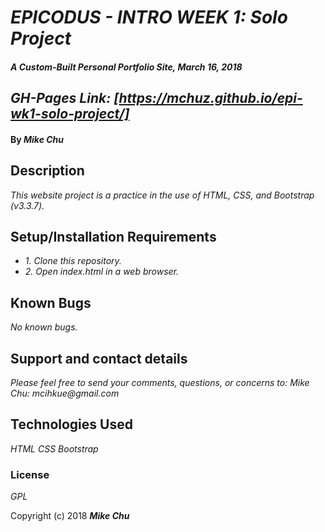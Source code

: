 # _EPICODUS - INTRO WEEK 1: Solo Project_

#### _A Custom-Built Personal Portfolio Site, March 16, 2018_

## _GH-Pages Link: [https://mchuz.github.io/epi-wk1-solo-project/]_

#### By _**Mike Chu**_

## Description

_This website project is a practice in the use of HTML, CSS, and Bootstrap (v3.3.7)._

## Setup/Installation Requirements

* _1. Clone this repository._
* _2. Open index.html in a web browser._

## Known Bugs

_No known bugs._

## Support and contact details

_Please feel free to send your comments, questions, or concerns to:_
_Mike Chu: mcihkue@gmail.com_

## Technologies Used

_HTML_
_CSS_
_Bootstrap_

### License

*GPL*

Copyright (c) 2018 **_Mike Chu_**
